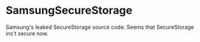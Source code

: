# SamsungSecureStorage
Samsung's leaked SecureStorage source code. Seems that SecureStorage ins't secure now.
